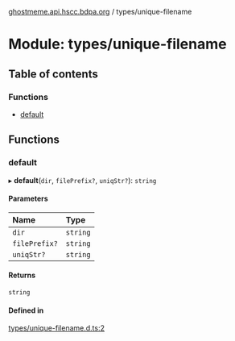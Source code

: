 [ghostmeme.api.hscc.bdpa.org](../README.md) / types/unique-filename

# Module: types/unique-filename

## Table of contents

### Functions

- [default](types_unique_filename.md#default)

## Functions

### default

▸ **default**(`dir`, `filePrefix?`, `uniqStr?`): `string`

#### Parameters

| Name | Type |
| :------ | :------ |
| `dir` | `string` |
| `filePrefix?` | `string` |
| `uniqStr?` | `string` |

#### Returns

`string`

#### Defined in

[types/unique-filename.d.ts:2](https://github.com/nhscc/ghostmeme.api.hscc.bdpa.org/blob/86898e9/types/unique-filename.d.ts#L2)
